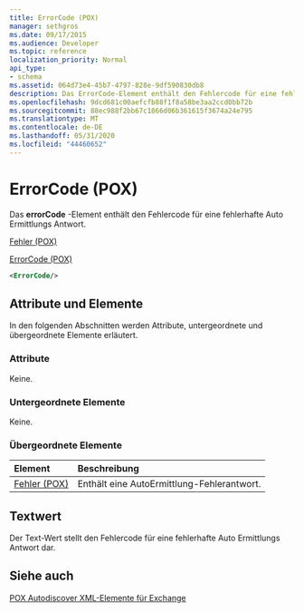 ```yaml
---
title: ErrorCode (POX)
manager: sethgros
ms.date: 09/17/2015
ms.audience: Developer
ms.topic: reference
localization_priority: Normal
api_type:
- schema
ms.assetid: 064d73e4-45b7-4797-828e-9df590830db8
description: Das ErrorCode-Element enthält den Fehlercode für eine fehlerhafte Auto Ermittlungs Antwort.
ms.openlocfilehash: 9dcd681c00aefcfb88f1f8a58be3aa2ccd0bb72b
ms.sourcegitcommit: 88ec988f2bb67c1866d06b361615f3674a24e795
ms.translationtype: MT
ms.contentlocale: de-DE
ms.lasthandoff: 05/31/2020
ms.locfileid: "44460652"
---
```

# <a name="errorcode-pox"></a>ErrorCode (POX)

Das **errorCode** -Element enthält den Fehlercode für eine fehlerhafte Auto Ermittlungs Antwort. 
  
[Fehler (POX)](error-pox.md)
  
[ErrorCode (POX)](errorcode-pox.md)
  
```xml
<ErrorCode/>
```

## <a name="attributes-and-elements"></a>Attribute und Elemente

In den folgenden Abschnitten werden Attribute, untergeordnete und übergeordnete Elemente erläutert.
  
### <a name="attributes"></a>Attribute

Keine.
  
### <a name="child-elements"></a>Untergeordnete Elemente

Keine.
  
### <a name="parent-elements"></a>Übergeordnete Elemente

|**Element**|**Beschreibung**|
|:-----|:-----|
|[Fehler (POX)](error-pox.md) <br/> |Enthält eine AutoErmittlung-Fehlerantwort.  <br/> |
   
## <a name="text-value"></a>Textwert

Der Text-Wert stellt den Fehlercode für eine fehlerhafte Auto Ermittlungs Antwort dar.
  
## <a name="see-also"></a>Siehe auch



[POX Autodiscover XML-Elemente für Exchange](pox-autodiscover-xml-elements-for-exchange.md)

